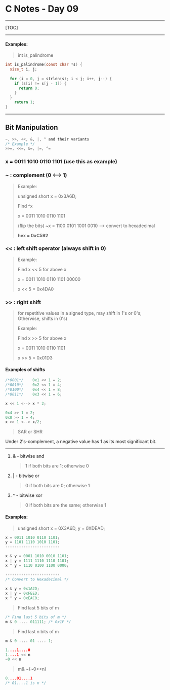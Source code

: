 # C Notes - Day 09

------



[TOC]



-----



#### Examples:

> int is_palindrome

```c
int is_palindrome(const char *s) {
  size_t i, j;
  
  for (i = 0, j = strlen(s); i < j; i++, j--) {
    if (s[i] != s[j - 1]) {
      return 0;
    }
  }
	return 1;
}
```



----



## Bit Manipulation



```c
~, >>, <<, &, |, ^ and their variants
/* Example */
>>=, <<=, &=, |=, ^=
```



### x = 0011 1010 0110 1101 (use this as example)



### ~	: complement (0 <--> 1)

> Example:
>
> unsigned short x = 0x3A6D;
>
> Find ^x
>
> x = 0011 1010 0110 1101
>
> (flip the bits) ~x = 1100 0101 1001 0010 —> convert to hexadecimal
>
> **hex = 0xC592**



### <<	: left shift operator (always shift in 0)

> Example:
>
> Find x << 5 for above x
>
> x = 0011 1010 0110 1101 00000
>
> x << 5 = 0x4DA0



### >>	: right shift

> for repetitive values in a signed type, may shift in 1's or 0's; Otherwise, shifts in 0's)
>
> Example:
>
> Find x >> 5 for above x
>
> x = 0011 1010 0110 1101
>
> x >> 5 = 0x01D3



#### Examples of shifts

```c
/*0001*/	0x1 << 1 = 2;
/*0010*/	0x2 << 1 = 4;
/*0100*/	0x4 << 1 = 8;
/*0011*/	0x3 << 1 = 6;

x << 1 <--> x * 2;

0x4 >> 1 = 2;
0x8 >> 1 = 4;
x >> 1 <--> x/2;
```

> SAR or SHR



Under 2's-complement, a negative value has 1 as its most significant bit.



---



1. & - bitwise and

   > 1 if both bits are 1; otherwise 0

   

2. | - bitwise or

   > 0 if both bits are 0; otherwise 1



1. ^ - bitwise xor

   > 0 if both bits are the same; otherwise 1



#### Examples:

> unsigned short x = 0X3A6D, y = 0XDEAD;

```c
x = 0011 1010 0110 1101;
y = 1101 1110 1010 1101;
------------------------

x & y = 0001 1010 0010 1101;
x | y = 1111 1110 1110 1101;
x ^ y = 1110 0100 1100 0000;

------------------------
/* Convert to Hexadecimal */
  
x & y = 0x1A2D;
x | y = 0xFEED;
x ^ y = 0xEAC0;
```



> Find last 5 bits of m

```c
/* Find last 5 bits of m */
m & 0 .... 011111; /* 0x1F */
```



> Find last n bits of m

```c
m & 0 .... 01 .... 1;

1....1....0
1....1 << n
~0 << n
```



> m& ~(~0<<n)

```c
0....01....1
/* 01....1 is n */
```

